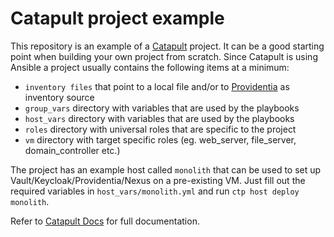 # Catapult project example

This repository is an example of a [Catapult](https://github.com/ClarifiedSecurity/catapult) project. It can be a good starting point when building your own project from scratch. Since Catapult is using Ansible a project usually contains the following items at a minimum:

- `inventory files` that point to a local file and/or to [Providentia](https://github.com/ClarifiedSecurity/Providentia) as inventory source
- `group_vars` directory with variables that are used by the playbooks
- `host_vars` directory with variables that are used by the playbooks
- `roles` directory with universal roles that are specific to the project
- `vm` directory with target specific roles (eg. web_server, file_server, domain_controller etc.)

The project has an example host called `monolith` that can be used to set up Vault/Keycloak/Providentia/Nexus on a pre-existing VM. Just fill out the required variables in `host_vars/monolith.yml` and run `ctp host deploy monolith`.

Refer to [Catapult Docs](https://clarifiedsecurity.github.io/catapult-docs/catapult/01-installation/) for full documentation.
